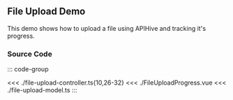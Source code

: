## File Upload Demo

This demo shows how to upload a file using APIHive and tracking it's progress.


<script setup>
import FileUploadProgress from './FileUploadProgress.vue'
</script>

<ClientOnly>

<FileUploadProgress />

</ClientOnly>

### Source Code

::: code-group

<<< ./file-upload-controller.ts{10,26-32}
<<< ./FileUploadProgress.vue
<<< ./file-upload-model.ts
:::
